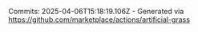 Commits: 2025-04-06T15:18:19.106Z - Generated via https://github.com/marketplace/actions/artificial-grass
<br>
